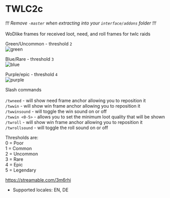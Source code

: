 # TWLC2c
_!!! Remove `-master` when extracting into your `interface/addons` folder !!!_<BR><BR>
WoDlike frames for received loot, need, and roll frames for twlc raids<Br>

Green/Uncommon - threshold `2`<BR>
![green](https://i.imgur.com/nU2MBAv.png)

Blue/Rare - threshold `3`<BR>
![blue](https://i.imgur.com/3lpn7nh.png)

Purple/epic - threshold `4`<BR>
![purple](https://i.imgur.com/G2mT0pC.png)


Slash commands<Br><Br>
`/twneed` - will show need frame anchor allowing you to reposition it<br>
`/twwin` - will show win frame anchor allowing you to reposition it<br>
`/twwinsound` - will toggle the win sound on or off<br>
`/twwin <0-5>` - allows you to set the minimum loot quality that will be shown<BR>
`/twroll` - will show win frame anchor allowing you to reposition it<br>
`/twrollsound` - will toggle the roll sound on or off<br>

Thresholds are:<Br>
0 = Poor<br>
1 = Common<br>
2 = Uncommon<br>
3 = Rare<br>
4 = Epic<br>
5 = Legendary<br>

https://streamable.com/3m6rhi


* Supported locales: EN, DE
